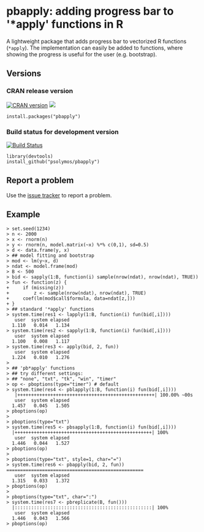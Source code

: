 # pbapply: adding progress bar to '*apply' functions in R

A lightweight package that adds
progress bar to vectorized R functions
(`*apply`). The implementation can easily be added
to functions, where showing the progress is
useful for the user (e.g. bootstrap).

## Versions

### CRAN release version

[![CRAN version](http://www.r-pkg.org/badges/version/pbapply)](http://cran.rstudio.com/web/packages/pbapply/index.html) [![](http://cranlogs.r-pkg.org/badges/grand-total/pbapply)](http://cran.rstudio.com/web/packages/pbapply/index.html)

```
install.packages("pbapply")
```

### Build status for development version

[![Build Status](https://travis-ci.org/psolymos/pbapply.svg?branch=master)](https://travis-ci.org/psolymos/pbapply)

```
library(devtools)
install_github("psolymos/pbapply")
```

## Report a problem

Use the [issue tracker](https://github.com/psolymos/pbapply/issues)
to report a problem.

## Example

```
> set.seed(1234)
> n <- 2000
> x <- rnorm(n)
> y <- rnorm(n, model.matrix(~x) %*% c(0,1), sd=0.5)
> d <- data.frame(y, x)
> ## model fitting and bootstrap
> mod <- lm(y~x, d)
> ndat <- model.frame(mod)
> B <- 500
> bid <- sapply(1:B, function(i) sample(nrow(ndat), nrow(ndat), TRUE))
> fun <- function(z) {
+     if (missing(z))
+         z <- sample(nrow(ndat), nrow(ndat), TRUE)
+     coef(lm(mod$call$formula, data=ndat[z,]))
+ }
> ## standard '*apply' functions
> system.time(res1 <- lapply(1:B, function(i) fun(bid[,i])))
   user  system elapsed
  1.110   0.014   1.134
> system.time(res2 <- sapply(1:B, function(i) fun(bid[,i])))
   user  system elapsed
  1.100   0.008   1.117
> system.time(res3 <- apply(bid, 2, fun))
   user  system elapsed
  1.224   0.010   1.276
>
> ## 'pb*apply' functions
> ## try different settings:
> ## "none", "txt", "tk", "win", "timer"
> op <- pboptions(type="timer") # default
> system.time(res4 <- pblapply(1:B, function(i) fun(bid[,i])))
   |++++++++++++++++++++++++++++++++++++++++++++++++++| 100.00% ~00s
   user  system elapsed
  1.457   0.045   1.505
> pboptions(op)
>
> pboptions(type="txt")
> system.time(res5 <- pbsapply(1:B, function(i) fun(bid[,i])))
  |++++++++++++++++++++++++++++++++++++++++++++++++++| 100%
   user  system elapsed
  1.446   0.044   1.527
> pboptions(op)
>
> pboptions(type="txt", style=1, char="=")
> system.time(res6 <- pbapply(bid, 2, fun))
==================================================
   user  system elapsed
  1.315   0.033   1.372
> pboptions(op)
>
> pboptions(type="txt", char=":")
> system.time(res7 <- pbreplicate(B, fun()))
  |::::::::::::::::::::::::::::::::::::::::::::::::::| 100%
   user  system elapsed
  1.446   0.043   1.566
> pboptions(op)
```
